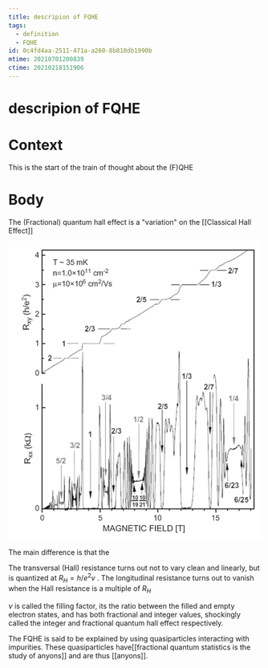 ```yaml
---
title: descripion of FQHE
tags:
  - definition
  - FQHE
id: 0c4fd4aa-2511-471a-a260-8b810db1990b
mtime: 20210701200839
ctime: 20210218151906
---
```


# descripion of FQHE

# Context

This is the start of the train of thought about the (F)QHE

# Body

The (Fractional) quantum hall effect is a "variation" on the [[Classical Hall Effect]]

![](./media/fqhe.png)

The main difference is that the

The transversal (Hall) resistance turns out not to vary clean and linearly, but is quantized at $R_H = h/e^2v$ .
The longitudinal resistance turns out to vanish when the Hall resistance is a multiple of $R_H$

$\nu$ is called the filling factor, its the ratio between the filled and empty electron states, and has both fractional and integer values, shockingly called the integer and fractional quantum hall effect respectively.

The FQHE is said to be explained by using quasiparticles interacting with impurities. These quasiparticles have[[fractional quantum statistics is the study of anyons]]  and are thus [[anyons]].
